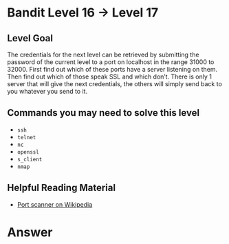 # Bandit Level 16 → Level 17

## Level Goal

The credentials for the next level can be retrieved by submitting the password of the current level to a port on localhost in the range 31000 to 32000. First find out which of these ports have a server listening on them. Then find out which of those speak SSL and which don’t. There is only 1 server that will give the next credentials, the others will simply send back to you whatever you send to it.

## Commands you may need to solve this level

- `ssh`
- `telnet`
- `nc`
- `openssl`
- `s_client`
- `nmap`

## Helpful Reading Material

- [Port scanner on Wikipedia](https://en.wikipedia.org/wiki/Port_scanner)

# Answer
